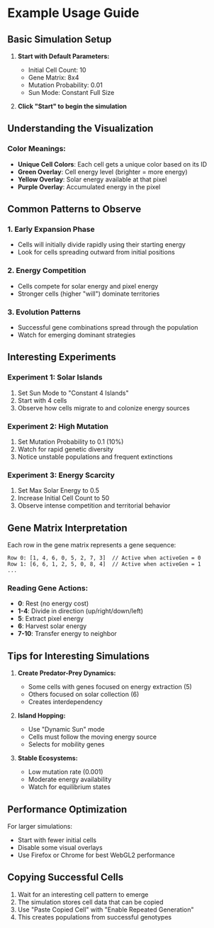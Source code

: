 # Example Usage Guide

## Basic Simulation Setup

1. **Start with Default Parameters:**
    - Initial Cell Count: 10
    - Gene Matrix: 8x4
    - Mutation Probability: 0.01
    - Sun Mode: Constant Full Size

2. **Click "Start" to begin the simulation**

## Understanding the Visualization

### Color Meanings:
- **Unique Cell Colors**: Each cell gets a unique color based on its ID
- **Green Overlay**: Cell energy level (brighter = more energy)
- **Yellow Overlay**: Solar energy available at that pixel
- **Purple Overlay**: Accumulated energy in the pixel

## Common Patterns to Observe

### 1. Early Expansion Phase
- Cells will initially divide rapidly using their starting energy
- Look for cells spreading outward from initial positions

### 2. Energy Competition
- Cells compete for solar energy and pixel energy
- Stronger cells (higher "will") dominate territories

### 3. Evolution Patterns
- Successful gene combinations spread through the population
- Watch for emerging dominant strategies

## Interesting Experiments

### Experiment 1: Solar Islands
1. Set Sun Mode to "Constant 4 Islands"
2. Start with 4 cells
3. Observe how cells migrate to and colonize energy sources

### Experiment 2: High Mutation
1. Set Mutation Probability to 0.1 (10%)
2. Watch for rapid genetic diversity
3. Notice unstable populations and frequent extinctions

### Experiment 3: Energy Scarcity
1. Set Max Solar Energy to 0.5
2. Increase Initial Cell Count to 50
3. Observe intense competition and territorial behavior

## Gene Matrix Interpretation

Each row in the gene matrix represents a gene sequence:
```
Row 0: [1, 4, 6, 0, 5, 2, 7, 3]  // Active when activeGen = 0
Row 1: [6, 6, 1, 2, 5, 0, 8, 4]  // Active when activeGen = 1
...
```

### Reading Gene Actions:
- **0**: Rest (no energy cost)
- **1-4**: Divide in direction (up/right/down/left)
- **5**: Extract pixel energy
- **6**: Harvest solar energy
- **7-10**: Transfer energy to neighbor

## Tips for Interesting Simulations

1. **Create Predator-Prey Dynamics:**
    - Some cells with genes focused on energy extraction (5)
    - Others focused on solar collection (6)
    - Creates interdependency

2. **Island Hopping:**
    - Use "Dynamic Sun" mode
    - Cells must follow the moving energy source
    - Selects for mobility genes

3. **Stable Ecosystems:**
    - Low mutation rate (0.001)
    - Moderate energy availability
    - Watch for equilibrium states

## Performance Optimization

For larger simulations:
- Start with fewer initial cells
- Disable some visual overlays
- Use Firefox or Chrome for best WebGL2 performance

## Copying Successful Cells

1. Wait for an interesting cell pattern to emerge
2. The simulation stores cell data that can be copied
3. Use "Paste Copied Cell" with "Enable Repeated Generation"
4. This creates populations from successful genotypes
